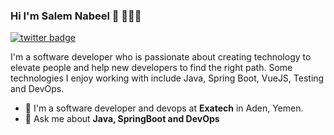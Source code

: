 ### Hi I'm Salem Nabeel 👋 👨🏻‍💻

[![twitter badge](https://img.shields.io/badge/twitter-@isalem_nabeel-%231FA1F1?style=flat&logo=twitter&logoColor=white)](https://twitter.com/isalem_nabeel)

I'm a software developer who is passionate about creating technology to elevate people and help new developers to find the right path. Some technologies I enjoy working with include Java, Spring Boot, VueJS, Testing and DevOps.

- 🔭 I'm a software developer and devops at **Exatech** in Aden, Yemen.
- 💬 Ask me about **Java, SpringBoot and DevOps**


